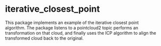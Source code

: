 
# iterative_closest_point

This package implements an example of the iterative closest point algorithm.
The package listens to a pointcloud2 topic performs an transformation on 
that cloud, and finally uses the ICP algorithm to align the transformed cloud
back to the original.



